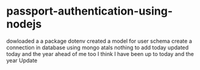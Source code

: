 # passport-authentication-using-nodejs
dowloaded a a package dotenv
created a model for user schema 
create a connection in database using mongo atals
nothing to add today
updated today and the year ahead of me too I think I have been up to today and the year 
Update 

